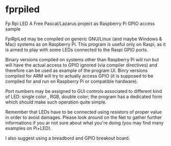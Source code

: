 # fprpiled
Fp Rpi LED
A Free Pascal/Lazarus project as Raspberry Pi GPIO access sample

FpiRpiLed may be compiled on generic GNU/Linux (and maybe Windows & Mac) systems as on Raspberry Pi. This program is useful only on Raspi, as it is aimed to play with some LEDs connected to the Raspi GPIO ports.

Binary versions compiled on systems other than Raspberry Pi will run but will have the actual access to GPIO ignored (via compiler directives) and therefore can be used as example of the program UI. Binry versions compiled for ARM will try to actually access GPIO (it is supposed to be compiled for and run on Raspberry Pi or compatible hardware).

Port numbers may be assigned to GUI controls associated to different kind of LED: single color , RGB, double color; the program has a dedicated form which should make such operation quite simple.

Remember that LEDs have to be connected using resistors of proper value in order to avoid damages. Please look around on the Net to gather further informations if you ar not sure about what you're doing (you may find many examples on Pi+LED).

I also suggest using a breadbord and GPIO breakout board.
